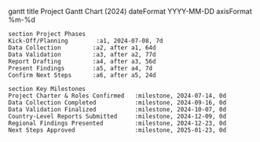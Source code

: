 gantt
    title Project Gantt Chart (2024)
    dateFormat YYYY-MM-DD
    axisFormat %m-%d

    section Project Phases
    Kick-Off/Planning        :a1, 2024-07-08, 7d
    Data Collection         :a2, after a1, 64d
    Data Validation         :a3, after a2, 77d
    Report Drafting         :a4, after a3, 56d
    Present Findings        :a5, after a4, 7d
    Confirm Next Steps      :a6, after a5, 24d

    section Key Milestones
    Project Charter & Roles Confirmed   :milestone, 2024-07-14, 0d
    Data Collection Completed           :milestone, 2024-09-16, 0d
    Data Validation Finalized           :milestone, 2024-10-07, 0d
    Country-Level Reports Submitted     :milestone, 2024-12-09, 0d
    Regional Findings Presented         :milestone, 2024-12-23, 0d
    Next Steps Approved                 :milestone, 2025-01-23, 0d
